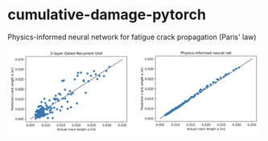 # cumulative-damage-pytorch
Physics-informed neural network for fatigue crack propagation (Paris' law)

![image](pinn-paris.png)

